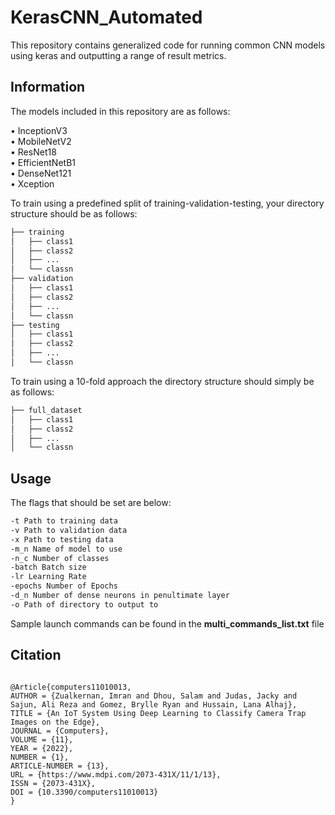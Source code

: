# KerasCNN_Automated

This repository contains generalized code for running common CNN models using keras and outputting a range of result metrics.


## Information

The models included in this repository are as follows:

• InceptionV3\
• MobileNetV2\
• ResNet18\
• EfficientNetB1\
• DenseNet121\
• Xception

To train using a predefined split of training-validation-testing, your directory structure should be as follows:

```bash
├── training
│   ├── class1
│   ├── class2
│   ├── ...
│   └── classn
├── validation
│   ├── class1
│   ├── class2
│   ├── ...
│   └── classn
├── testing
│   ├── class1
│   ├── class2
│   ├── ...
│   └── classn
```

To train using a 10-fold approach the directory structure should simply be as follows:
```bash
├── full_dataset
│   ├── class1
│   ├── class2
│   ├── ...
│   └── classn
```

## Usage

The flags that should be set are below:

```bash
-t Path to training data
-v Path to validation data
-x Path to testing data
-m_n Name of model to use
-n_c Number of classes
-batch Batch size
-lr Learning Rate
-epochs Number of Epochs
-d_n Number of dense neurons in penultimate layer
-o Path of directory to output to
```

Sample launch commands can be found in the **multi_commands_list.txt** file

## Citation
```

@Article{computers11010013,
AUTHOR = {Zualkernan, Imran and Dhou, Salam and Judas, Jacky and Sajun, Ali Reza and Gomez, Brylle Ryan and Hussain, Lana Alhaj},
TITLE = {An IoT System Using Deep Learning to Classify Camera Trap Images on the Edge},
JOURNAL = {Computers},
VOLUME = {11},
YEAR = {2022},
NUMBER = {1},
ARTICLE-NUMBER = {13},
URL = {https://www.mdpi.com/2073-431X/11/1/13},
ISSN = {2073-431X},
DOI = {10.3390/computers11010013}
}
```
